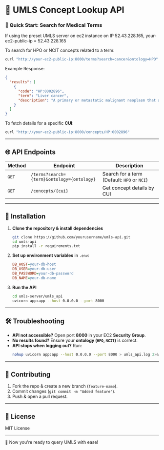 # 🏥 UMLS Concept Lookup API

### 🚀 **Quick Start: Search for Medical Terms**
If using the preset UMLS server on ec2 instance on IP 52.43.228.165, your-ec2-public-ip = 52.43.228.165 

To search for HPO or NCIT concepts related to a term:
```sh
curl "http://your-ec2-public-ip:8000/terms?search=cancer&ontology=HPO"

```
Example Response:
```json
{
  "results": [
    {
      "code": "HP:0002896",
      "term": "Liver cancer",
      "description": "A primary or metastatic malignant neoplasm that affects the liver."
    }
  ]
}
```

To fetch details for a specific **CUI**:
```sh
curl "http://your-ec2-public-ip:8000/concepts/HP:0002896"
```

---

## 🌐 **API Endpoints**
| Method | Endpoint | Description |
|--------|----------|-------------|
| `GET`  | `/terms?search={term}&ontology={ontology}` | Search for a term (Default: `HPO` or `NCI`) |
| `GET`  | `/concepts/{cui}` | Get concept details by CUI |

---

## 📌 **Installation**
1. **Clone the repository & install dependencies**  
   ```sh
   git clone https://github.com/yourusername/umls-api.git
   cd umls-api
   pip install -r requirements.txt
   ```

2. **Set up environment variables** in `.env`:
   ```ini
   DB_HOST=your-db-host
   DB_USER=your-db-user
   DB_PASSWORD=your-db-password
   DB_NAME=your-db-name
   ```

3. **Run the API**
   ```sh
   cd umls-server/umls_api
   uvicorn app:app --host 0.0.0.0 --port 8000
   ```

---

## 🛠 **Troubleshooting**
- **API not accessible?** Open port **8000** in your EC2 **Security Group**.  
- **No results found?** Ensure your **ontology (`HPO`, `NCIT`)** is correct.  
- **API stops when logging out?** Run:
  ```sh
  nohup uvicorn app:app --host 0.0.0.0 --port 8000 > umls_api.log 2>&1 &
  ```

---

## 🤝 **Contributing**
1. Fork the repo & create a new branch (`feature-name`).
2. Commit changes (`git commit -m "Added feature"`).
3. Push & open a pull request.

---

## 📜 **License**
MIT License

---

🚀 Now you're ready to query UMLS with ease!

